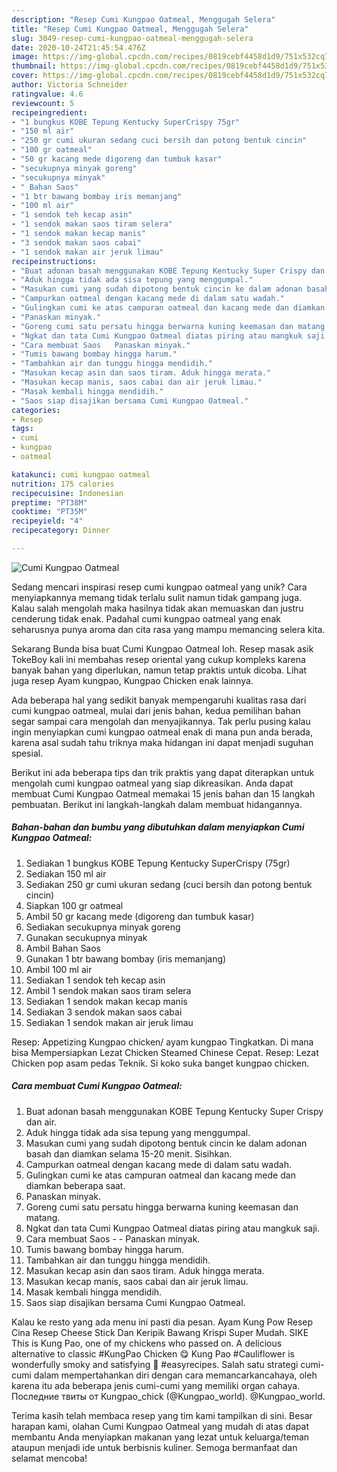 ```yaml
---
description: "Resep Cumi Kungpao Oatmeal, Menggugah Selera"
title: "Resep Cumi Kungpao Oatmeal, Menggugah Selera"
slug: 3049-resep-cumi-kungpao-oatmeal-menggugah-selera
date: 2020-10-24T21:45:54.476Z
image: https://img-global.cpcdn.com/recipes/0819cebf4458d1d9/751x532cq70/cumi-kungpao-oatmeal-foto-resep-utama.jpg
thumbnail: https://img-global.cpcdn.com/recipes/0819cebf4458d1d9/751x532cq70/cumi-kungpao-oatmeal-foto-resep-utama.jpg
cover: https://img-global.cpcdn.com/recipes/0819cebf4458d1d9/751x532cq70/cumi-kungpao-oatmeal-foto-resep-utama.jpg
author: Victoria Schneider
ratingvalue: 4.6
reviewcount: 5
recipeingredient:
- "1 bungkus KOBE Tepung Kentucky SuperCrispy 75gr"
- "150 ml air"
- "250 gr cumi ukuran sedang cuci bersih dan potong bentuk cincin"
- "100 gr oatmeal"
- "50 gr kacang mede digoreng dan tumbuk kasar"
- "secukupnya minyak goreng"
- "secukupnya minyak"
- " Bahan Saos"
- "1 btr bawang bombay iris memanjang"
- "100 ml air"
- "1 sendok teh kecap asin"
- "1 sendok makan saos tiram selera"
- "1 sendok makan kecap manis"
- "3 sendok makan saos cabai"
- "1 sendok makan air jeruk limau"
recipeinstructions:
- "Buat adonan basah menggunakan KOBE Tepung Kentucky Super Crispy dan air."
- "Aduk hingga tidak ada sisa tepung yang menggumpal."
- "Masukan cumi yang sudah dipotong bentuk cincin ke dalam adonan basah dan diamkan selama 15-20 menit. Sisihkan."
- "Campurkan oatmeal dengan kacang mede di dalam satu wadah."
- "Gulingkan cumi ke atas campuran oatmeal dan kacang mede dan diamkan beberapa saat."
- "Panaskan minyak."
- "Goreng cumi satu persatu hingga berwarna kuning keemasan dan matang."
- "Ngkat dan tata Cumi Kungpao Oatmeal diatas piring atau mangkuk saji."
- "Cara membuat Saos   Panaskan minyak."
- "Tumis bawang bombay hingga harum."
- "Tambahkan air dan tunggu hingga mendidih."
- "Masukan kecap asin dan saos tiram. Aduk hingga merata."
- "Masukan kecap manis, saos cabai dan air jeruk limau."
- "Masak kembali hingga mendidih."
- "Saos siap disajikan bersama Cumi Kungpao Oatmeal."
categories:
- Resep
tags:
- cumi
- kungpao
- oatmeal

katakunci: cumi kungpao oatmeal 
nutrition: 175 calories
recipecuisine: Indonesian
preptime: "PT38M"
cooktime: "PT35M"
recipeyield: "4"
recipecategory: Dinner

---
```



![Cumi Kungpao Oatmeal](https://img-global.cpcdn.com/recipes/0819cebf4458d1d9/751x532cq70/cumi-kungpao-oatmeal-foto-resep-utama.jpg)

Sedang mencari inspirasi resep cumi kungpao oatmeal yang unik? Cara menyiapkannya memang tidak terlalu sulit namun tidak gampang juga. Kalau salah mengolah maka hasilnya tidak akan memuaskan dan justru cenderung tidak enak. Padahal cumi kungpao oatmeal yang enak seharusnya punya aroma dan cita rasa yang mampu memancing selera kita.

Sekarang Bunda bisa buat Cumi Kungpao Oatmeal loh. Resep masak asik TokeBoy kali ini membahas resep oriental yang cukup kompleks karena banyak bahan yang diperlukan, namun tetap praktis untuk dicoba. Lihat juga resep Ayam kungpao, Kungpao Chicken enak lainnya.

Ada beberapa hal yang sedikit banyak mempengaruhi kualitas rasa dari cumi kungpao oatmeal, mulai dari jenis bahan, kedua pemilihan bahan segar sampai cara mengolah dan menyajikannya. Tak perlu pusing kalau ingin menyiapkan cumi kungpao oatmeal enak di mana pun anda berada, karena asal sudah tahu triknya maka hidangan ini dapat menjadi suguhan spesial.


Berikut ini ada beberapa tips dan trik praktis yang dapat diterapkan untuk mengolah cumi kungpao oatmeal yang siap dikreasikan. Anda dapat membuat Cumi Kungpao Oatmeal memakai 15 jenis bahan dan 15 langkah pembuatan. Berikut ini langkah-langkah dalam membuat hidangannya.

<!--inarticleads1-->

##### Bahan-bahan dan bumbu yang dibutuhkan dalam menyiapkan Cumi Kungpao Oatmeal:

1. Sediakan 1 bungkus KOBE Tepung Kentucky SuperCrispy (75gr)
1. Sediakan 150 ml air
1. Sediakan 250 gr cumi ukuran sedang (cuci bersih dan potong bentuk cincin)
1. Siapkan 100 gr oatmeal
1. Ambil 50 gr kacang mede (digoreng dan tumbuk kasar)
1. Sediakan secukupnya minyak goreng
1. Gunakan secukupnya minyak
1. Ambil  Bahan Saos
1. Gunakan 1 btr bawang bombay (iris memanjang)
1. Ambil 100 ml air
1. Sediakan 1 sendok teh kecap asin
1. Ambil 1 sendok makan saos tiram selera
1. Sediakan 1 sendok makan kecap manis
1. Sediakan 3 sendok makan saos cabai
1. Sediakan 1 sendok makan air jeruk limau


Resep: Appetizing Kungpao chicken/ ayam kungpao Tingkatkan. Di mana bisa Mempersiapkan Lezat Chicken Steamed Chinese Cepat. Resep: Lezat Chicken pop asam pedas Teknik. Si koko suka banget kungpao chicken. 

<!--inarticleads2-->

##### Cara membuat Cumi Kungpao Oatmeal:

1. Buat adonan basah menggunakan KOBE Tepung Kentucky Super Crispy dan air.
1. Aduk hingga tidak ada sisa tepung yang menggumpal.
1. Masukan cumi yang sudah dipotong bentuk cincin ke dalam adonan basah dan diamkan selama 15-20 menit. Sisihkan.
1. Campurkan oatmeal dengan kacang mede di dalam satu wadah.
1. Gulingkan cumi ke atas campuran oatmeal dan kacang mede dan diamkan beberapa saat.
1. Panaskan minyak.
1. Goreng cumi satu persatu hingga berwarna kuning keemasan dan matang.
1. Ngkat dan tata Cumi Kungpao Oatmeal diatas piring atau mangkuk saji.
1. Cara membuat Saos -  -  Panaskan minyak.
1. Tumis bawang bombay hingga harum.
1. Tambahkan air dan tunggu hingga mendidih.
1. Masukan kecap asin dan saos tiram. Aduk hingga merata.
1. Masukan kecap manis, saos cabai dan air jeruk limau.
1. Masak kembali hingga mendidih.
1. Saos siap disajikan bersama Cumi Kungpao Oatmeal.


Kalau ke resto yang ada menu ini pasti dia pesan. Ayam Kung Pow Resep Cina Resep Cheese Stick Dan Keripik Bawang Krispi Super Mudah. SIKE This is Kung Pao, one of my chickens who passed on. A delicious alternative to classic #KungPao Chicken 😋 Kung Pao #Cauliflower is wonderfully smoky and satisfying 🍲 #easyrecipes. Salah satu strategi cumi-cumi dalam mempertahankan diri dengan cara memancarkancahaya, oleh karena itu ada beberapa jenis cumi-cumi yang memiliki organ cahaya. Последние твиты от Kungpao_chick (@Kungpao_world). @Kungpao_world. 

Terima kasih telah membaca resep yang tim kami tampilkan di sini. Besar harapan kami, olahan Cumi Kungpao Oatmeal yang mudah di atas dapat membantu Anda menyiapkan makanan yang lezat untuk keluarga/teman ataupun menjadi ide untuk berbisnis kuliner. Semoga bermanfaat dan selamat mencoba!
